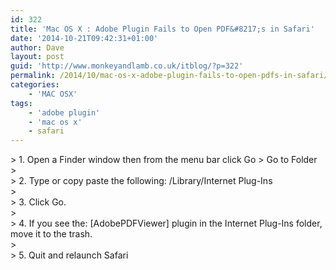 ```yaml
---
id: 322
title: 'Mac OS X : Adobe Plugin Fails to Open PDF&#8217;s in Safari'
date: '2014-10-21T09:42:31+01:00'
author: Dave
layout: post
guid: 'http://www.monkeyandlamb.co.uk/itblog/?p=322'
permalink: /2014/10/mac-os-x-adobe-plugin-fails-to-open-pdfs-in-safari/
categories:
    - 'MAC OSX'
tags:
    - 'adobe plugin'
    - 'mac os x'
    - safari
---
```


&gt; 1. Open a Finder window then from the menu bar click Go &gt; Go to Folder  
&gt;  
&gt; 2. Type or copy paste the following: /Library/Internet Plug-Ins  
&gt;  
&gt; 3. Click Go.  
&gt;  
&gt; 4. If you see the: \[AdobePDFViewer\] plugin in the Internet Plug-Ins folder, move it to the trash.  
&gt;  
&gt; 5. Quit and relaunch Safari